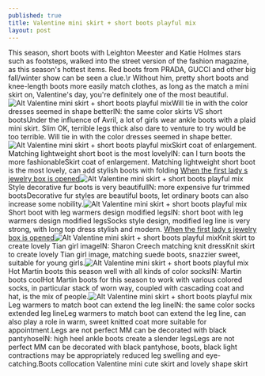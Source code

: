 ```yaml
---
published: true
title: Valentine mini skirt + short boots playful mix
layout: post
---
```

This season, short boots with Leighton Meester and Katie Holmes stars such as footsteps, walked into the street version of the fashion magazine, as this season\'s hottest items. Red boots from PRADA, GUCCI and other big fall/winter show can be seen a clue.\r Without him, pretty short boots and knee-length boots more easily match clothes, as long as the match a mini skirt on, Valentine\'s day, you\'re definitely one of the most beautiful.![Alt Valentine mini skirt + short boots playful mix](http://victoriasecret2015.files.wordpress.com/2016/03/7837d971.jpeg)Will tie in with the color dresses seemed in shape betterIN: the same color skirts VS short bootsUnder the influence of Avril, a lot of girls wear ankle boots with a plaid mini skirt. Slim OK, terrible legs thick also dare to venture to try would be too terrible. Will tie in with the color dresses seemed in shape better.![Alt Valentine mini skirt + short boots playful mix](http://victoriasecret2015.files.wordpress.com/2016/03/78414c36.jpeg)Skirt coat of enlargement. Matching lightweight short boot is the most lovelyIN: can I turn boots the more fashionableSkirt coat of enlargement. Matching lightweight short boot is the most lovely, can add stylish boots with folding [When the first lady s jewelry box is opened](http://bestvalentino.tumblr.com/post/139322063682/when-the-first-ladys-jewelry-box-is-opened)![Alt Valentine mini skirt + short boots playful mix](http://victoriasecret2015.files.wordpress.com/2016/03/7837d162.jpeg)Style decorative fur boots is very beautifulIN: more expensive fur trimmed bootsDecorative fur styles are beautiful boots, let ordinary boots can also increase some nobility.![Alt Valentine mini skirt + short boots playful mix](http://victoriasecret2015.files.wordpress.com/2016/03/783d3fdc.jpeg)Short boot with leg warmers design modified legsIN: short boot with leg warmers design modified legsSocks style design, modified leg line is very strong, with long top dress stylish and modern. [When the first lady s jewelry box is opened](http://bestvalentino.tumblr.com/post/139322063682/when-the-first-ladys-jewelry-box-is-opened)![Alt Valentine mini skirt + short boots playful mix](http://victoriasecret2015.files.wordpress.com/2016/03/7836cffe.jpeg)Knit skirt to create lovely Tian girl imageIN: Sharon Creech matching knit dressKnit skirt to create lovely Tian girl image, matching suede boots, snazzier sweet, suitable for young girls.![Alt Valentine mini skirt + short boots playful mix](http://victoriasecret2015.files.wordpress.com/2016/03/783a7457.jpeg)Hot Martin boots this season well with all kinds of color socksIN: Martin boots coolHot Martin boots for this season to work with various colored socks, in particular stack of worn way, coupled with cascading coat and hat, is the mix of people.![Alt Valentine mini skirt + short boots playful mix](http://victoriasecret2015.files.wordpress.com/2016/03/783e1167.jpeg)Leg warmers to match boot can extend the leg lineIN: the same color socks extended leg lineLeg warmers to match boot can extend the leg line, can also play a role in warm, sweet knitted coat more suitable for appointment.Legs are not perfect MM can be decorated with black pantyhoseIN: high heel ankle boots create a slender legsLegs are not perfect MM can be decorated with black pantyhose, boots, black light contractions may be appropriately reduced leg swelling and eye-catching.Boots collocation Valentine mini cute skirt and lovely shape skirt